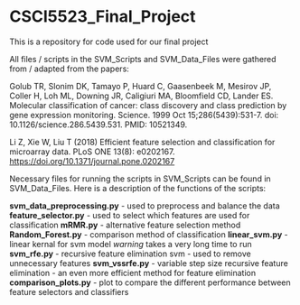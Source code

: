 # CSCI5523_Final_Project
This is a repository for code used for our final project


All files / scripts in the SVM_Scripts and SVM_Data_Files were gathered from / adapted from the papers:

Golub TR, Slonim DK, Tamayo P, Huard C, Gaasenbeek M, Mesirov JP, Coller H, Loh ML, Downing JR, Caligiuri MA, Bloomfield CD, Lander ES. Molecular classification of cancer: class discovery and class prediction by gene expression monitoring. Science. 1999 Oct 15;286(5439):531-7. doi: 10.1126/science.286.5439.531. PMID: 10521349.

Li Z, Xie W, Liu T (2018) Efficient feature selection and classification for microarray data. PLoS ONE 13(8): e0202167. https://doi.org/10.1371/journal.pone.0202167




Necessary files for running the scripts in SVM_Scripts can be found in SVM_Data_Files.  Here is a description of the functions of the scripts:

**svm_data_preprocessing.py** - used to preprocess and balance the data
**feature_selector.py** - used to select which features are used for classification
**mRMR.py** - alternative feature selection method
**Random_Forest.py** - comparison method of classification
**linear_svm.py** - linear kernal for svm model *warning* takes a very long time to run
**svm_rfe.py** - recursive feature elimination svm - used to remove unnecessary features
**svm_vssrfe.py** - variable step size recursive feature elimination - an even more efficient method for feature elimination
**comparison_plots.py** - plot to compare the different performance between feature selectors and classifiers
